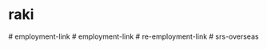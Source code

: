 
# raki
#   e m p l o y m e n t - l i n k  
 #   e m p l o y m e n t - l i n k  
 #   r e - e m p l o y m e n t - l i n k  
 #   s r s - o v e r s e a s  
 